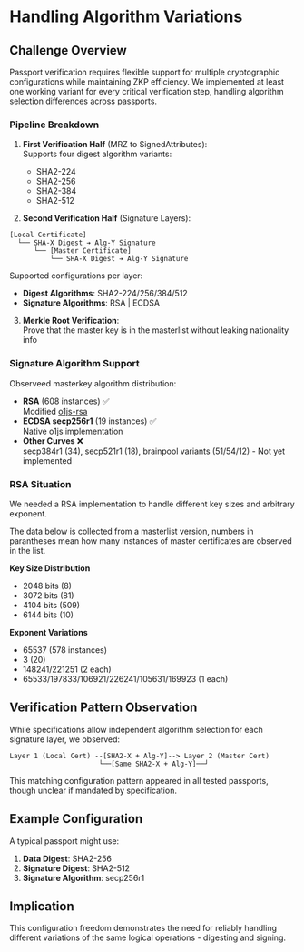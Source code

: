 # Handling Algorithm Variations

## Challenge Overview

Passport verification requires flexible support for multiple cryptographic configurations while maintaining ZKP efficiency. We implemented at least one working variant for every critical verification step, handling algorithm selection differences across passports.

### Pipeline Breakdown

1. **First Verification Half** (MRZ to SignedAttributes):  
   Supports four digest algorithm variants:

   - SHA2-224
   - SHA2-256
   - SHA2-384
   - SHA2-512

2. **Second Verification Half** (Signature Layers):

```
[Local Certificate]
  └── SHA-X Digest ➔ Alg-Y Signature
      └── [Master Certificate]
          └── SHA-X Digest ➔ Alg-Y Signature
```

Supported configurations per layer:

- **Digest Algorithms**: SHA2-224/256/384/512
- **Signature Algorithms**: RSA | ECDSA

3. **Merkle Root Verification**:  
   Prove that the master key is in the masterlist without leaking nationality info

### Signature Algorithm Support

Observeed masterkey algorithm distribution:

- **RSA** (608 instances) ✅  
  Modified [o1js-rsa](https://github.com/Shigoto-dev19/o1js-rsa)
- **ECDSA secp256r1** (19 instances) ✅  
  Native o1js implementation
- **Other Curves** ❌  
  secp384r1 (34), secp521r1 (18), brainpool variants (51/54/12) - Not yet implemented

### RSA Situation

We needed a RSA implementation to handle different key sizes and arbitrary exponent.

The data below is collected from a masterlist version, numbers in parantheses mean how many instances of master certificates are observed in the list.

**Key Size Distribution**

- 2048 bits (8)
- 3072 bits (81)
- 4104 bits (509)
- 6144 bits (10)

**Exponent Variations**

- 65537 (578 instances)
- 3 (20)
- 148241/221251 (2 each)
- 65533/197833/106921/226241/105631/169923 (1 each)

## Verification Pattern Observation

While specifications allow independent algorithm selection for each signature layer, we observed:

```
Layer 1 (Local Cert) --[SHA2-X + Alg-Y]--> Layer 2 (Master Cert)
                      └──[Same SHA2-X + Alg-Y]──┘
```

This matching configuration pattern appeared in all tested passports, though unclear if mandated by specification.

## Example Configuration

A typical passport might use:

1. **Data Digest**: SHA2-256
2. **Signature Digest**: SHA2-512
3. **Signature Algorithm**: secp256r1

## Implication

This configuration freedom demonstrates the need for reliably handling different variations of the same logical operations - digesting and signing.
